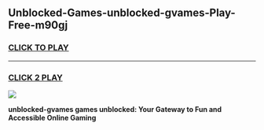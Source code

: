 
## Unblocked-Games-unblocked-gvames-Play-Free-m90gj
<h3>
<a href="https://premium76.site?title=unblocked-gvames&ref=12A">CLICK TO PLAY</a></h3>
<hr>

<h3>
<a href="https://premium76.site?title=unblocked-gvames&ref=12A">CLICK 2 PLAY</a>
  
</h3>

<a href="https://premium76.site?title=unblocked-gvames&ref=12A"><img src="https://clearcache.store/games.png"></a>


**unblocked-gvames games unblocked: Your Gateway to Fun and Accessible Online Gaming**
